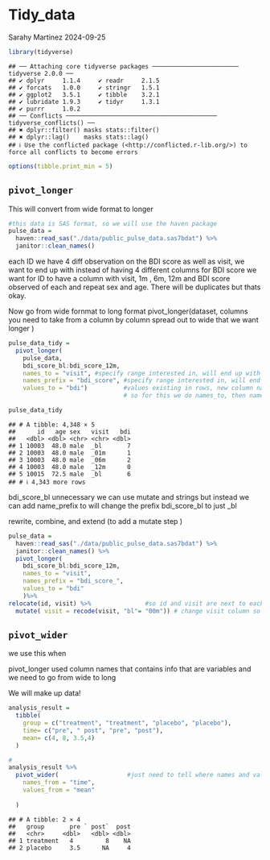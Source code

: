 Tidy_data
================
Sarahy Martinez
2024-09-25

``` r
library(tidyverse)
```

    ## ── Attaching core tidyverse packages ──────────────────────── tidyverse 2.0.0 ──
    ## ✔ dplyr     1.1.4     ✔ readr     2.1.5
    ## ✔ forcats   1.0.0     ✔ stringr   1.5.1
    ## ✔ ggplot2   3.5.1     ✔ tibble    3.2.1
    ## ✔ lubridate 1.9.3     ✔ tidyr     1.3.1
    ## ✔ purrr     1.0.2     
    ## ── Conflicts ────────────────────────────────────────── tidyverse_conflicts() ──
    ## ✖ dplyr::filter() masks stats::filter()
    ## ✖ dplyr::lag()    masks stats::lag()
    ## ℹ Use the conflicted package (<http://conflicted.r-lib.org/>) to force all conflicts to become errors

``` r
options(tibble.print_min = 5)
```

## `pivot_longer`

This will convert from wide format to longer

``` r
#this data is SAS format, so we will use the haven package 
pulse_data = 
  haven::read_sas("./data/public_pulse_data.sas7bdat") %>%
  janitor::clean_names()
```

each ID we have 4 diff observation on the BDI score as well as visit, we
want to end up with instead of having 4 different columns for BDI score
we want for ID to have a column with visit, 1m , 6m, 12m and BDI score
observed of each and repeat sex and age. There will be duplicates but
thats okay.

Now go from wide fornmat to long format pivot_longer(dataset, columns
you need to take from a column by column spread out to wide that we want
longer )

``` r
pulse_data_tidy = 
  pivot_longer(
    pulse_data, 
    bdi_score_bl:bdi_score_12m,
    names_to = "visit", #specify range interested in, will end up with two new columns one visit and    
    names_prefix = "bdi_score", #specify range interested in, will end up with two new columns one visit and
    values_to = "bdi")          #values existing in rows, new column names need to exist in new variable
                                # so for this we do names_to, then names_prefix to assign the variable that                                  #will store these values 

pulse_data_tidy
```

    ## # A tibble: 4,348 × 5
    ##      id   age sex   visit   bdi
    ##   <dbl> <dbl> <chr> <chr> <dbl>
    ## 1 10003  48.0 male  _bl       7
    ## 2 10003  48.0 male  _01m      1
    ## 3 10003  48.0 male  _06m      2
    ## 4 10003  48.0 male  _12m      0
    ## 5 10015  72.5 male  _bl       6
    ## # ℹ 4,343 more rows

bdi_score_bl unnecessary we can use mutate and strings but instead we
can add name_prefix to will change the prefix bdi_score_bl to just \_bl

rewrite, combine, and extend (to add a mutate step )

``` r
pulse_data = 
  haven::read_sas("./data/public_pulse_data.sas7bdat") %>%
  janitor::clean_names() %>% 
  pivot_longer(
    bdi_score_bl:bdi_score_12m,
    names_to = "visit", 
    names_prefix = "bdi_score_",
    values_to = "bdi"
    )%>%  
relocate(id, visit) %>%               #so id and visit are next to each other in order, organized columns
  mutate( visit = recode(visit, "bl"= "00m")) # change visit column so bl value is 00m. 
```

## `pivot_wider`

we use this when

pivot_longer used column names that contains info that are variables and
we need to go from wide to long

We will make up data!

``` r
analysis_result =
  tibble(
    group = c("treatment", "treatment", "placebo", "placebo"),
    time= c("pre", " post", "pre", "post"),
    mean= c(4, 8, 3.5,4)
  )

#
analysis_result %>% 
  pivot_wider(                   #just need to tell where names and values, take values in column and make                                     columns out of that
    names_from = "time",
    values_from = "mean"
    
  )
```

    ## # A tibble: 2 × 4
    ##   group       pre ` post`  post
    ##   <chr>     <dbl>   <dbl> <dbl>
    ## 1 treatment   4         8    NA
    ## 2 placebo     3.5      NA     4
